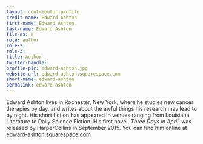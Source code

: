 ```yaml
---
layout: contributor-profile
credit-name: Edward Ashton
first-name: Edward Ashton
last-name: Edward Ashton
file-as: a
role: author
role-2:
role-3:
title: Author
twitter-handle:
profile-pic: edward-ashton.jpg
website-url: edward-ashton.squarespace.com
short-name: edward-ashton
permalink: edward-ashton
---
```

Edward Ashton lives in Rochester, New York, where he studies new cancer therapies by day, and writes about the awful things his research may lead to by night. His short fiction has appeared in venues ranging from Louisiana Literature to Daily Science Fiction. His first novel, _Three Days in April_, was released by HarperCollins in September 2015. You can find him online at [edward-ashton.squarespace.com](http://edward-ashton.squarespace.com).
